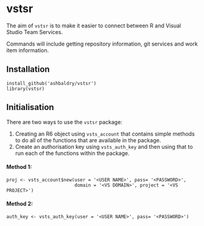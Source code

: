 # vstsr

The aim of `vstsr` is to make it easier to connect between R and Visual Studio Team Services.

Commands will include getting repository information, git services and work item information.

## Installation

```
install_github('ashbaldry/vstsr')
library(vstsr)
```

## Initialisation

There are two ways to use the `vstsr` package:
1. Creating an R6 object using `vsts_account` that contains simple methods to do all of the functions that are available in the package.
2. Create an authorisation key using `vsts_auth_key` and then using that to run each of the functions within the package. 

#### Method 1:
```
proj <- vsts_account$new(user = '<USER NAME>', pass= '<PASSWORD>', 
                         domain = '<VS DOMAIN>', project = '<VS PROJECT>')
```

#### Method 2:
```
auth_key <- vsts_auth_key(user = '<USER NAME>', pass= '<PASSWORD>')
```

